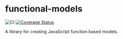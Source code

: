 # functional-models
![CI](https://github.com/monolithst/functional-models/actions/workflows/ci.yml/badge.svg)
[![Coverage Status](https://coveralls.io/repos/github/monolithst/functional-models/badge.svg?branch=master)](https://coveralls.io/github/monolithst/functional-models?branch=master)

A library for creating JavaScript function based models.

